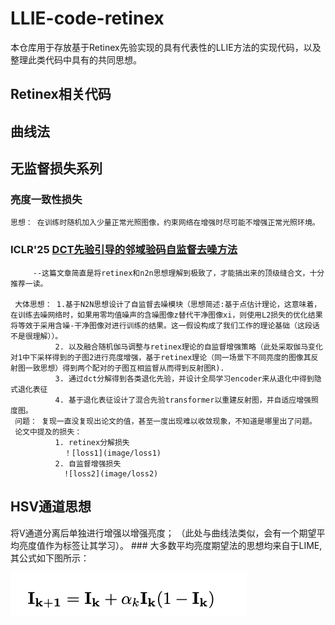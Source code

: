 # LLIE-code-retinex

本仓库用于存放基于Retinex先验实现的具有代表性的LLIE方法的实现代码，以及整理此类代码中具有的共同思想。

## Retinex相关代码

## 曲线法

## 无监督损失系列
  ### 亮度一致性损失
    思想： 在训练时随机加入少量正常光照图像，约束网络在增强时尽可能不增强正常光照环境。
  ###   ICLR'25 [DCT先验引导的邻域验码自监督去噪方法 ](https://github.com/huaqlili/unsupervised-light-enhance-ICLR2025)
         --这篇文章简直是将retinex和n2n思想理解到极致了，才能搞出来的顶级缝合文，十分推荐一读。

     大体思想： 1.基于N2N思想设计了自监督去噪模块（思想简述:基于点估计理论，这意味着，在训练去噪网络时，如果用零均值噪声的含噪图像z替代干净图像xi，则使用L2损失的优化结果将等效于采用含噪-干净图像对进行训练的结果。这一假设构成了我们工作的理论基础（这段话不是很理解））。
              2. 以及融合随机伽马调整与retinex理论的自监督增强策略（此处采取伽马变化对1中下采样得到的子图2进行亮度增强，基于retinex理论（同一场景下不同亮度的图像其反射图一致思想）得到两个配对的子图互相监督从而得到反射图R).
              3. 通过dct分解得到各类退化先验，并设计全局学习encoder来从退化中得到隐式退化表征
              4. 基于退化表征设计了混合先验transformer以重建反射图，并自适应增强照度图。
     问题： 复现一直没复现出论文的值，甚至一度出现难以收敛现象，不知道是哪里出了问题。
     论文中提及的损失：
              1. retinex分解损失
                ！[loss1](image/loss1)
              2. 自监督增强损失
                ![loss2](image/loss2)
## HSV通道思想
  将V通道分离后单独进行增强以增强亮度；
  （此处与曲线法类似，会有一个期望平均亮度值作为标签让其学习）。
     ### 大多数平均亮度期望法的思想均来自于LIME,其公式如下图所示：
     
  ![LIME](image/curve.jpg)
